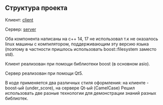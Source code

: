 ## Структура проекта

Клиент: 
[client](client/README.md)


Сервер:
[server](server/README.md)

Оба компонента написаны на с++ 14, 17 не использовал т.к не оказалось linux машины с компилятором, поддерживающим эту версию языка 
(поэтому в частности пришлось использовать boost::filesystem заместо std).

Клиент реализован при помощи библиотеки boost (в основном asio).

Сервер реализован при помощи Qt5. 

В коде применяется два различных стиля оформления: на клиенте - boost-ый (under_score), на сервере Qt-ый (CamelCase)
Решил использовать две разные технологии для демонстрации знаний разных библиотек. 
